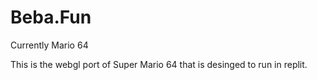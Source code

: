 # Beba.Fun
Currently Mario 64

This is the webgl port of Super Mario 64 that is desinged to run in replit.
